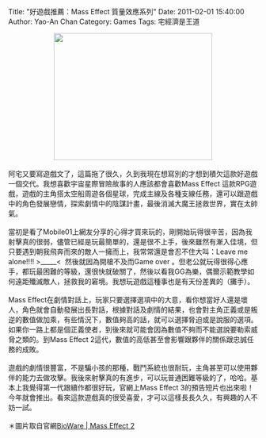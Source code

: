 Title: "好遊戲推薦：Mass Effect 質量效應系列"
Date: 2011-02-01 15:40:00
Author: Yao-An Chan
Category: Games
Tags: 宅經濟是王道


<div class='post'>
<div class="separator" style="clear: both; text-align: center;"><a href="http://2.bp.blogspot.com/_mvtDPM7iODU/TUiJhcWA0UI/AAAAAAAAJhA/-TscOMR74Bk/s1600/wallpaper-24-fftl-1280x1024.jpg" imageanchor="1" style="margin-left: 1em; margin-right: 1em;"><img border="0" height="256" src="http://2.bp.blogspot.com/_mvtDPM7iODU/TUiJhcWA0UI/AAAAAAAAJhA/-TscOMR74Bk/s320/wallpaper-24-fftl-1280x1024.jpg" width="320" /></a></div><br />阿宅又要寫遊戲文了，這篇拖了很久，久到我現在想寫別的才想到積欠這款好遊戲一個交代。我想喜歡宇宙星際冒險故事的人應該都會喜歡Mass Effect 這款RPG遊戲，遊戲的主角搭太空船周遊各個星球，完成主線及各種支線任務，還可以跟遊戲中的角色發展戀情，探索劇情中的陰謀計畫，最後消滅大魔王拯救世界，實在太帥氣。<br /><br />當初是看了Mobile01上網友分享的心得才買來玩的，剛開始玩得很辛苦，因為我射擊真的很弱，儘管已經是玩最簡單的，還是很不上手，後來雖然有漸入佳境，但只要遇到朝我飛奔而來的敵人一擁而上，我常常還是會忍不住大叫：Leave me alone!!!! &gt;_____&lt; &nbsp;然後就因為開槍不及而Game over 。但老公就玩得很得心應手，都玩最困難的等級，還很快就破關了，然後以看我GG為樂，偶爾示範教學如何遠距殲滅敵人，拯救我的窘境。我想玩遊戲這種事也是有天份差異的（攤手）。<br /><br />Mass Effect在劇情對話上，玩家只要選擇選項中的大意，看你想當好人還是壞人，角色就會自動發展出長對話，根據對話及劇情的結果，也會對主角正義或是叛逆的數值做加乘，有些情況下，數值夠高的話，就可以選擇脅迫或是說服的選項。如果你一路上都是個正義使者，到後來就可能會因為數值不夠而不能選說要勒索威脅之類的。到Mass Effect 2這代，數值的高低甚至會影響跟夥伴的關係跟忠誠任務的成敗。<br /><br />遊戲的劇情很豐富，不是騙小孩的那種，戰鬥系統也很耐玩，主角甚至可以使用夥伴的能力去做攻擊。我後來射擊真的有進步，可以玩普通困難等級的了，哈哈。基本上我覺得第一代跟續作都很好玩，官網上Mass Effect 3的預告短片也出來啦！今年就會推出。看來這款遊戲真的很受喜愛，才可以這樣長長久久，有興趣的人不妨一試。<br /><br />＊圖片取自官網<a href="http://masseffect.bioware.com/">BioWare | Mass Effect 2</a></div>
